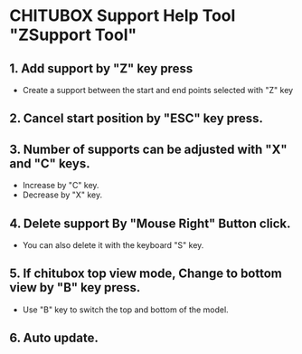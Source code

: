 # CHITUBOX Support Help Tool "ZSupport Tool"

## 1. Add support by "Z" key press
- Create a support between the start and end points selected with "Z" key

## 2. Cancel start position by "ESC" key press.

## 3. Number of supports can be adjusted with "X" and "C" keys.
- Increase by "C" key.
- Decrease by "X" key.

## 4. Delete support By "Mouse Right" Button click.
- You can also delete it with the keyboard "S" key.

## 5. If chitubox top view mode, Change to bottom view by "B" key press.
- Use "B" key to switch the top and bottom of the model.

## 6. Auto update.
